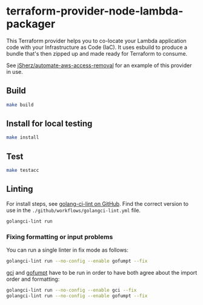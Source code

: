 # terraform-provider-node-lambda-packager

This Terraform provider helps you to co-locate your Lambda application code
with your Infrastructure as Code (IaC). It uses esbuild to produce a bundle
that's then zipped up and made ready for Terraform to consume.

See [jSherz/automate-aws-access-removal] for an example of this provider in
use.

[jSherz/automate-aws-access-removal]: https://github.com/jSherz/automate-aws-access-removal

## Build

```bash
make build
```

## Install for local testing

```bash
make install
```

## Test

```bash
make testacc
```

## Linting

For install steps, see [golang-ci-lint on GitHub]. Find the correct version to
use in the `./github/workflows/golangci-lint.yml` file.

[golang-ci-lint on GitHub]: https://github.com/golangci/golangci-lint

```bash
golangci-lint run
```

### Fixing formatting or input problems

You can run a single linter in fix mode as follows:

```bash
golangci-lint run --no-config --enable gofumpt --fix
```

[gci] and [gofumpt] have to be run in order to have both agree about the import
order and formatting:

```bash
golangci-lint run --no-config --enable gci --fix
golangci-lint run --no-config --enable gofumpt --fix
```

[gci]: https://github.com/daixiang0/gci
[gofumpt]: https://github.com/mvdan/gofumpt
